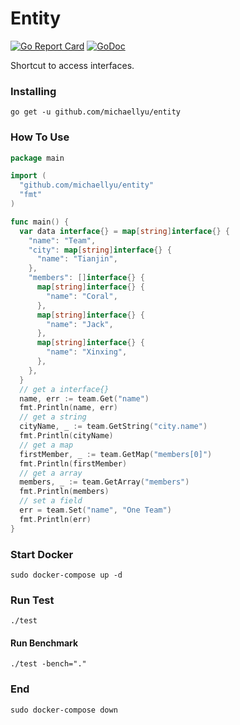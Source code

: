 Entity
========
[![Go Report Card][go-report-image]][go-report-url]
[![GoDoc][godoc-image]][godoc-url]

[go-report-image]: https://goreportcard.com/badge/github.com/michaellyu/entity
[go-report-url]: https://goreportcard.com/report/github.com/michaellyu/entity
[godoc-image]: https://godoc.org/github.com/michaellyu/entity/lint?status.svg
[godoc-url]: https://godoc.org/github.com/michaellyu/entity

Shortcut to access interfaces.

### Installing
```shell
go get -u github.com/michaellyu/entity
```

### How To Use

```go
package main

import (
  "github.com/michaellyu/entity"
  "fmt"
)

func main() {
  var data interface{} = map[string]interface{} {
    "name": "Team",
    "city": map[string]interface{} {
      "name": "Tianjin",
    },
    "members": []interface{} {
      map[string]interface{} {
        "name": "Coral",
      },
      map[string]interface{} {
        "name": "Jack",
      },
      map[string]interface{} {
        "name": "Xinxing",
      },
    },
  }
  // get a interface{}
  name, err := team.Get("name")
  fmt.Println(name, err)
  // get a string
  cityName, _ := team.GetString("city.name")
  fmt.Println(cityName)
  // get a map
  firstMember, _ := team.GetMap("members[0]")
  fmt.Println(firstMember)
  // get a array
  members, _ := team.GetArray("members")
  fmt.Println(members)
  // set a field
  err = team.Set("name", "One Team")
  fmt.Println(err)
}
```

### Start Docker

```shell
sudo docker-compose up -d
```

### Run Test

```shell
./test
```

#### Run Benchmark

```shell
./test -bench="."
```

### End

```shell
sudo docker-compose down
```
